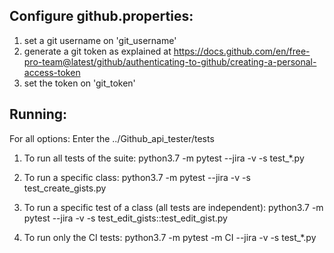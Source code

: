 



Configure github.properties:
-----------------------------

1. set a git username on 'git_username'
2. generate a git token as explained at https://docs.github.com/en/free-pro-team@latest/github/authenticating-to-github/creating-a-personal-access-token
3. set the token on 'git_token'



Running:
---------

For all options:
  Enter the ../Github_api_tester/tests

1. To run all tests of the suite:
  python3.7 -m pytest --jira  -v -s test_*.py

2. To run a specific class:
  python3.7 -m pytest --jira  -v -s test_create_gists.py

3. To run a specific test of a class (all tests are independent):
  python3.7 -m pytest --jira  -v -s test_edit_gists::test_edit_gist.py

4. To run only the CI tests:
  python3.7 -m pytest -m CI --jira  -v -s test_*.py